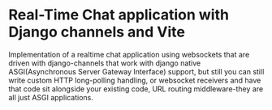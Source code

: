 # Real-Time Chat application with Django channels and Vite

Implementation of a realtime chat application using websockets that are driven with django-channels that work with django native ASGI(Asynchronous Server Gateway Interface) support, but still you can still write custom HTTP long-polling handling, or websocket receivers and have that code sit alongside your existing code, URL routing middleware-they are all just ASGI applications.

